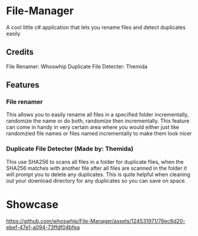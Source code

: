 # File-Manager
A cool little c# application that lets you rename files and detect duplicates easily 

## Credits
File Renamer: Whoswhip
Duplicate File Detecter: Themida

## Features
### File renamer
This allows you to easily rename all files in a specified folder incrementally, randomize the name or do both, randomize then incrementally.
This feature can come in handy in very certain area where you would either just like randomzied file names or files named incrementally to make them look nicer

### Duplicate File Detecter (Made by: Themida)
This use SHA256 to scans all files in a folder for duplicate files, when the SHA256 matches with another file after all files are scanned in the folder it will prompt you to delete any duplicates.
This is quite helpful when cleaning out your download directory for any duplicates so you can save on space.

# Showcase
https://github.com/whoswhip/File-Manager/assets/124531971/78ec6d20-ebef-47e1-a094-73ffdf04bfea

